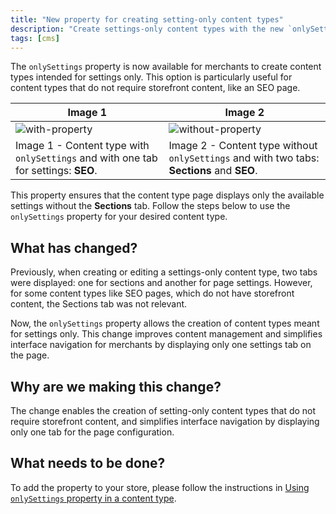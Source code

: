 ```yaml
---
title: "New property for creating setting-only content types"
description: "Create settings-only content types with the new `onlySettings` property, ideal for non-storefront content like SEO pages."
tags: [cms]
---
```


The `onlySettings` property is now available for merchants to create content types intended for settings only. ​​This option is particularly useful for content types that do not require storefront content, like an SEO page.

<!--truncate-->

| Image 1  | Image 2  |  
|---|---|
| ![with-property](https://user-images.githubusercontent.com/67270558/227936062-02e15860-c6d6-4525-9eed-19c37abfd626.png)  | ![without-property](https://user-images.githubusercontent.com/67270558/227936232-fa8dfab7-2f01-42d1-9f68-b2ab8623a3af.png)  | 
| Image 1 - Content type with `onlySettings` and with one tab for settings: **SEO**. | Image 2 - Content type without `onlySettings` and with two tabs: **Sections** and **SEO**. | 

This property ensures that the content type page displays only the available settings without the **Sections** tab. Follow the steps below to use the `onlySettings` property for your desired content type.

## What has changed?

Previously, when creating or editing a settings-only content type, two tabs were displayed: one for sections and another for page settings. However, for some content types like SEO pages, which do not have storefront content, the Sections tab was not relevant.

Now, the `onlySettings` property allows the creation of content types meant for settings only. This change improves content management and simplifies interface navigation for merchants by displaying only one settings tab on the page.

## Why are we making this change?
The change enables the creation of setting-only content types that do not require storefront content, and simplifies interface navigation by displaying only one tab for the page configuration.

## What needs to be done?
To add the property to your store, please follow the instructions in [Using `onlySettings` property in a content type](https://v1.faststore.dev/how-to-guides/cms/vtex-headless-cms/Using%20onlySettings%20property%20in%20a%20content%20type).
